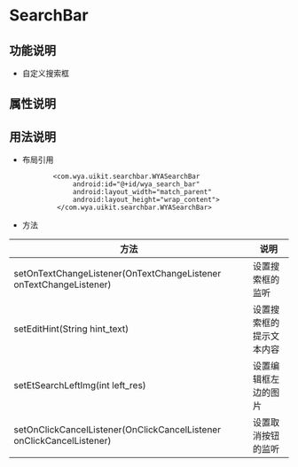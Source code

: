 # SearchBar
## 功能说明
- 自定义搜索框

## 属性说明

## 用法说明
- 布局引用
```
           <com.wya.uikit.searchbar.WYASearchBar
                android:id="@+id/wya_search_bar"
                android:layout_width="match_parent"
                android:layout_height="wrap_content">
            </com.wya.uikit.searchbar.WYASearchBar>
```

- 方法

方法|说明
---|---
setOnTextChangeListener(OnTextChangeListener onTextChangeListener)|设置搜索框的监听
setEditHint(String hint_text)|设置搜索框的提示文本内容
setEtSearchLeftImg(int left_res)|设置编辑框左边的图片
setOnClickCancelListener(OnClickCancelListener onClickCancelListener)|设置取消按钮的监听





